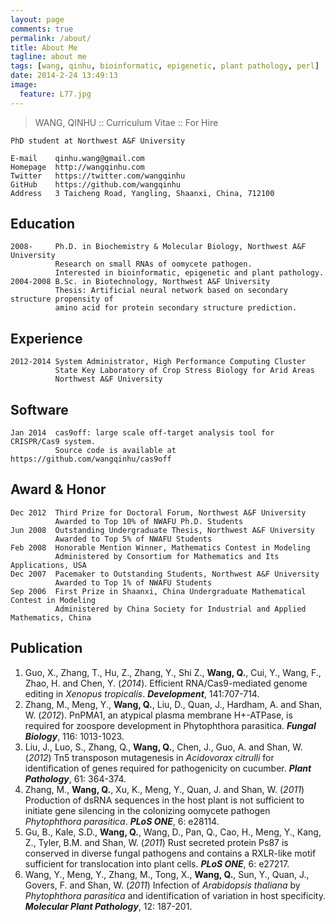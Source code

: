 ```yaml
---
layout: page
comments: true
permalink: /about/
title: About Me
tagline: about me
tags: [wang, qinhu, bioinformatic, epigenetic, plant pathology, perl]
date: 2014-2-24 13:49:13
image:
  feature: L77.jpg
---
```



>WANG, QINHU :: Curriculum Vitae :: For Hire

```
PhD student at Northwest A&F University

E-mail    qinhu.wang@gmail.com
Homepage  http://wangqinhu.com
Twitter   https://twitter.com/wangqinhu
GitHub    https://github.com/wangqinhu
Address   3 Taicheng Road, Yangling, Shaanxi, China, 712100

```

Education
---------
```
2008-     Ph.D. in Biochemistry & Molecular Biology, Northwest A&F University
          Research on small RNAs of oomycete pathogen.
          Interested in bioinformatic, epigenetic and plant pathology.
2004-2008 B.Sc. in Biotechnology, Northwest A&F University
          Thesis: Artificial neural network based on secondary structure propensity of
          amino acid for protein secondary structure prediction.
```

Experience
----------

```
2012-2014 System Administrator, High Performance Computing Cluster
          State Key Laboratory of Crop Stress Biology for Arid Areas
          Northwest A&F University
```
Software
--------

```
Jan 2014  cas9off: large scale off-target analysis tool for CRISPR/Cas9 system.
          Source code is available at https://github.com/wangqinhu/cas9off
```

Award & Honor
-------------

```
Dec 2012  Third Prize for Doctoral Forum, Northwest A&F University
          Awarded to Top 10% of NWAFU Ph.D. Students
Jun 2008  Outstanding Undergraduate Thesis, Northwest A&F University
          Awarded to Top 5% of NWAFU Students
Feb 2008  Honorable Mention Winner, Mathematics Contest in Modeling
          Administered by Consortium for Mathematics and Its Applications, USA
Dec 2007  Pacemaker to Outstanding Students, Northwest A&F University
          Awarded to Top 1% of NWAFU Students
Sep 2006  First Prize in Shaanxi, China Undergraduate Mathematical Contest in Modeling
          Administered by China Society for Industrial and Applied Mathematics, China
```

Publication
-----------


1. Guo, X., Zhang, T., Hu, Z., Zhang, Y., Shi Z., **Wang, Q.**, Cui, Y., Wang, F., Zhao, H. and Chen, Y. (*2014*). Efficient RNA/Cas9-mediated genome editing in *Xenopus tropicalis*. ***Development***, 141:707-714.
2. Zhang, M., Meng, Y., **Wang, Q.**, Liu, D., Quan, J., Hardham, A. and Shan, W. (*2012*). PnPMA1, an atypical plasma membrane H+-ATPase, is required for zoospore development in Phytophthora parasitica. ***Fungal Biology***, 116: 1013-1023.
3. Liu, J., Luo, S., Zhang, Q., **Wang, Q.**, Chen, J., Guo, A. and Shan, W. (*2012*) Tn5 transposon mutagenesis in *Acidovorax citrulli* for identification of genes required for pathogenicity on cucumber. ***Plant Pathology***, 61: 364-374.
4. Zhang, M., **Wang, Q.**, Xu, K., Meng, Y., Quan, J. and Shan, W. (*2011*) Production of dsRNA sequences in the host plant is not sufficient to initiate gene silencing in the colonizing oomycete pathogen *Phytophthora parasitica*. ***PLoS ONE***, 6: e28114.
5. Gu, B., Kale, S.D., **Wang, Q.**, Wang, D., Pan, Q., Cao, H., Meng, Y., Kang, Z., Tyler, B.M. and Shan, W. (*2011*) Rust secreted protein Ps87 is conserved in diverse fungal pathogens and contains a RXLR-like motif sufficient for translocation into plant cells. ***PLoS ONE***, 6: e27217.
6. Wang, Y., Meng, Y., Zhang, M., Tong, X., **Wang, Q.**, Sun, Y., Quan, J., Govers, F. and Shan, W. (*2011*) Infection of *Arabidopsis thaliana* by *Phytophthora parasitica* and identification of variation in host specificity. ***Molecular Plant Pathology***, 12: 187-201.

